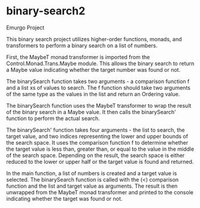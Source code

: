 # binary-search2

Emurgo Project 

This binary search project utilizes higher-order functions, monads, and transformers to perform a binary search on a list of numbers.

First, the MaybeT monad transformer is imported from the Control.Monad.Trans.Maybe module. This allows the binary search to return a Maybe value indicating whether the target number was found or not.

The binarySearch function takes two arguments - a comparison function f and a list xs of values to search. The f function should take two arguments of the same type as the values in the list and return an Ordering value.

The binarySearch function uses the MaybeT transformer to wrap the result of the binary search in a Maybe value. It then calls the binarySearch' function to perform the actual search.

The binarySearch' function takes four arguments - the list to search, the target value, and two indices representing the lower and upper bounds of the search space. It uses the comparison function f to determine whether the target value is less than, greater than, or equal to the value in the middle of the search space. Depending on the result, the search space is either reduced to the lower or upper half or the target value is found and returned.

In the main function, a list of numbers is created and a target value is selected. The binarySearch function is called with the (<) comparison function and the list and target value as arguments. The result is then unwrapped from the MaybeT monad transformer and printed to the console indicating whether the target was found or not.

